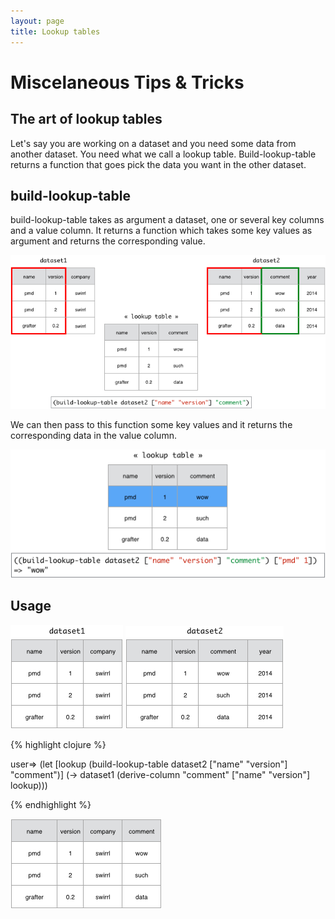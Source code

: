 ```yaml
---
layout: page
title: Lookup tables
---
```


# Miscelaneous Tips & Tricks

## The art of lookup tables

Let's say you are working on a dataset and you need some data from another dataset. You need what we call a lookup table. Build-lookup-table returns a function that goes pick the data you want in the other dataset.

## build-lookup-table

build-lookup-table takes as argument a dataset, one or several key columns and a value column. It returns a function which takes some key values as argument and returns the corresponding value.

![Data Screenshot](/assets/510_lookup_table_1.png)

We can then pass to this function some key values and it returns the corresponding data in the value column.

![Data Screenshot](/assets/510_lookup_table_2.png)

## Usage

![Data Screenshot](/assets/510_lookup_table_3.png)
![Data Screenshot](/assets/510_lookup_table_4.png)

{% highlight clojure %}

user=> (let [lookup (build-lookup-table dataset2 ["name" "version"] "comment")]
          (-> dataset1
              (derive-column "comment" ["name" "version"] lookup)))

{% endhighlight %}

![Data Screenshot](/assets/510_lookup_table_5.png)
